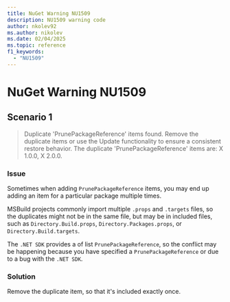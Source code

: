 ```yaml
---
title: NuGet Warning NU1509
description: NU1509 warning code
author: nkolev92
ms.author: nikolev
ms.date: 02/04/2025
ms.topic: reference
f1_keywords: 
  - "NU1509"
---
```


# NuGet Warning NU1509

## Scenario 1

> Duplicate 'PrunePackageReference' items found. Remove the duplicate items or use the Update functionality to ensure a consistent restore behavior. The duplicate 'PrunePackageReference' items are: X 1.0.0, X 2.0.0.

### Issue

Sometimes when adding `PrunePackageReference` items, you may end up adding an item for a particular package multiple times.

MSBuild projects commonly import multiple `.props` and `.targets` files, so the duplicates might not be in the same file, but may be in included files, such as `Directory.Build.props`, `Directory.Packages.props`, or `Directory.Build.targets`.

The `.NET SDK` provides a of list `PrunePackageReference`, so the conflict may be happening because you have specified a `PrunePackageReference` or due to a bug with the `.NET SDK`.

### Solution

Remove the duplicate item, so that it's included exactly once.
